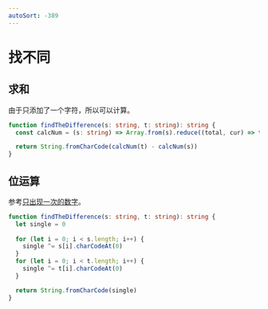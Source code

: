 ```yaml
---
autoSort: -389
---
```


# 找不同

## 求和

由于只添加了一个字符，所以可以计算。

``` ts
function findTheDifference(s: string, t: string): string {
  const calcNum = (s: string) => Array.from(s).reduce((total, cur) => total + cur.charCodeAt(0), 0)

  return String.fromCharCode(calcNum(t) - calcNum(s))
}
```

## 位运算

参考[只出现一次的数字](./136-single-number)。

``` ts
function findTheDifference(s: string, t: string): string {
  let single = 0
  
  for (let i = 0; i < s.length; i++) {
    single ^= s[i].charCodeAt(0)
  }
  for (let i = 0; i < t.length; i++) {
    single ^= t[i].charCodeAt(0)
  }

  return String.fromCharCode(single)
}
```
